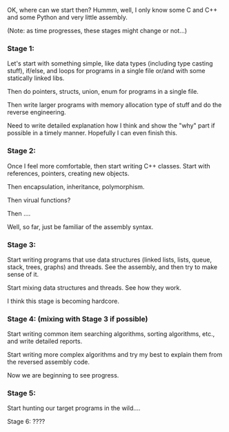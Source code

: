 OK, where can we start then? Hummm, well, I only know some C and C++ and some Python and very little assembly. 

(Note: as time progresses, these stages might change or not...)

### Stage 1:

Let's start with something simple, like data types (including type casting stuff), if/else, and loops for programs in a single file or/and with some statically linked libs.

Then do pointers, structs, union, enum for programs in a single file.

Then write larger programs with memory allocation type of stuff and do the reverse engineering.

Need to write detailed explanation how I think and show the "why" part if possible in a timely manner. Hopefully I can even finish this.


### Stage 2: 

Once I feel more comfortable, then start writing C++ classes. Start with references, pointers, creating new objects.

Then encapsulation, inheritance, polymorphism.

Then virual functions?

Then ....

Well, so far, just be familiar of the assembly syntax.


### Stage 3:

Start writing programs that use data structures (linked lists, lists, queue, stack, trees, graphs) and threads. See the assembly, and then try to make sense of it. 

Start mixing data structures and threads. See how they work.

I think this stage is becoming hardcore.


### Stage 4: (mixing with Stage 3 if possible)

Start writing common item searching algorithms, sorting algorithms, etc., and write detailed reports.

Start writing more complex algorithms and try my best to explain them from the reversed assembly code.

Now we are beginning to see progress.


### Stage 5: 

Start hunting our target programs in the wild....


Stage 6: ????